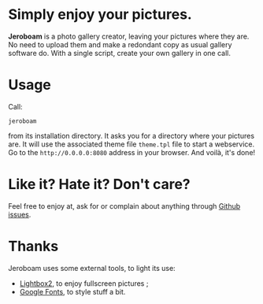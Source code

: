 # Simply enjoy your pictures.

**Jeroboam** is a photo gallery creator, leaving your pictures where they are.
No need to upload them and make a redondant copy as usual gallery software do.
With a single script, create your own gallery in one call.


# Usage

Call:

	jeroboam

from its installation directory. It asks you for a directory where your pictures are.
It will use the associated theme file `theme.tpl` file to start a webservice.
Go to the `http://0.0.0.0:8080` address in your browser. And voilà, it's done!


# Like it? Hate it? Don't care?

Feel free to enjoy at, ask for or complain about anything through
[Github issues](https://github.com/stephanepechard/jeroboam/issues).


# Thanks

Jeroboam uses some external tools, to light its use:

- [Lightbox2](https://github.com/lokesh/lightbox2), to enjoy fullscreen pictures ;
- [Google Fonts](https://www.google.com/fonts), to style stuff a bit.
